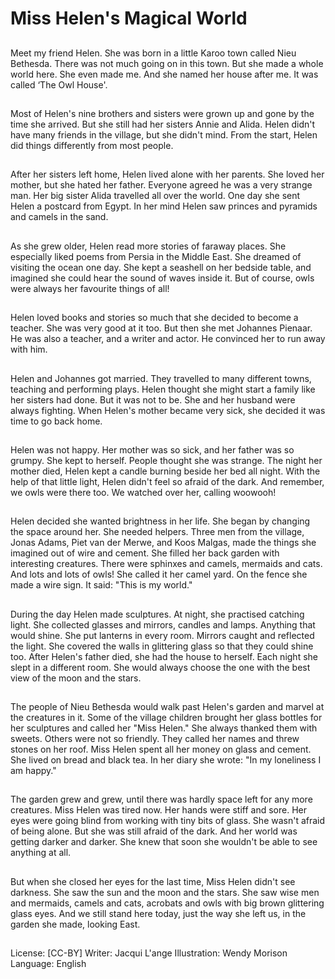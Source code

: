 # Miss Helen's Magical World

##
Meet my friend Helen. She was born
in a little Karoo town called Nieu
Bethesda. There was not much
going on in this town. But she made
a whole world here. She even made
me. And she named her house after
me.
It was called ‘The Owl House'.

##
Most of Helen's nine brothers and
sisters were grown up and gone by
the time she arrived. But she still
had her sisters Annie and Alida.
Helen didn't have many friends in
the village, but she didn't mind.
From the start, Helen did things
differently from most people.

##
After her sisters left home, Helen
lived alone with her parents. She
loved her mother, but she hated her
father. Everyone agreed he was a
very strange man.
Her big sister Alida travelled all over
the world. One day she sent Helen a
postcard from Egypt.
In her mind Helen saw princes and
pyramids and camels in the sand.

##
As she grew older, Helen read more
stories of faraway places. She
especially liked poems from Persia
in the Middle East.
She dreamed of visiting the ocean
one day. She kept a seashell on her
bedside table, and imagined she
could hear the sound of waves
inside it.
But of course, owls were always her
favourite things of all!

##
Helen loved books and stories so
much that she decided to become a
teacher. She was very good at it
too. But then she met Johannes
Pienaar. He was also a teacher, and
a writer and actor.
He convinced her to run away with
him.

##
Helen and Johannes got married.
They travelled to many different
towns, teaching and performing
plays. Helen thought she might
start a family like her sisters had
done. But it was not to be. She and
her husband were always fighting.
When Helen's mother became very
sick, she decided it was time to go
back home.

##
Helen was not happy. Her mother
was so sick, and her father was so
grumpy. She kept to herself. People
thought she was strange.
The night her mother died, Helen
kept a candle burning beside her
bed all night.
With the help of that little light,
Helen didn't feel so afraid of the
dark.
And remember, we owls were there
too.
We watched over her, calling woowooh!

##
Helen decided she wanted
brightness in her life. She began by
changing the space around her. She
needed helpers. Three men from
the village, Jonas Adams, Piet van
der Merwe, and Koos Malgas, made
the things she imagined out of wire
and cement. She filled her back
garden with interesting creatures.
There were sphinxes and camels,
mermaids and cats.
And lots and lots of owls! She called
it her camel yard.
On the fence she made a wire sign.
It said: "This is my world."

##
During the day Helen made
sculptures. At night, she practised
catching light.
She collected glasses and mirrors,
candles and lamps. Anything that
would shine.
She put lanterns in every room.
Mirrors caught and reflected the
light. She covered the walls in
glittering glass so that they could
shine too.
After Helen's father died, she had
the house to herself. Each night she
slept in a different room.
She would always choose the one
with the best view of the moon and
the stars.

##
The people of Nieu Bethesda would
walk past Helen's garden and
marvel at the creatures in it.
Some of the village children brought
her glass bottles for her sculptures
and called her "Miss Helen." She
always thanked them with sweets.
Others were not so friendly. They
called her names and threw stones
on her roof. Miss Helen spent all her
money on glass and cement. She
lived on bread and black tea. In her
diary she wrote:
"In my loneliness I am happy."

##
The garden grew and grew, until
there was hardly space left for any
more creatures.
Miss Helen was tired now. Her
hands were stiff and sore. Her eyes
were going blind from working with
tiny bits of glass.
She wasn't afraid of being alone.
But she was still afraid of the dark.
And her world was getting darker
and darker. She knew that soon she
wouldn't be able to see anything at
all.

##
But when she closed her eyes for
the last time, Miss Helen didn't see
darkness. She saw the sun and the
moon and the stars. She saw wise
men and mermaids, camels and
cats, acrobats and owls with big
brown glittering glass eyes.
And we still stand here today, just
the way she left us, in the garden
she made, looking East.

##
License: [CC-BY]
Writer: Jacqui L'ange
Illustration: Wendy Morison
Language: English

